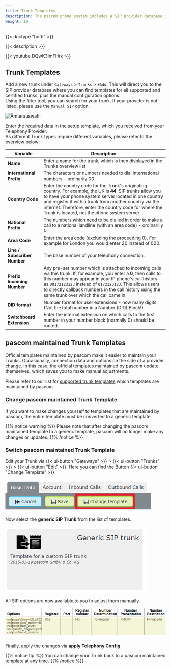 ```yaml
---
title: Trunk Templates
description: The pascom phone system includes a SIP provider database including a number of templates for creating SIP, analog and ISDN trunks. These templates are designed to support admins with the trunk setup and automatically add the appropriate call rules.
weight: 10
---
```


{{< doctype "both"  >}}

{{< description >}}

{{< youtube DQwK3imFHrk >}}

## Trunk Templates

Add a new trunk under `Gateways` > `Trunks` > `+Add`. This will direct you to the SIP provider database where you can find templates for all supported and certified trunks, plus the manual configuration options.  
Using the filter tool, you can search for your trunk. If your provider is not listed, please use the `Manual SIP` option. 

![Ämterauswahl](trunk_templates_EN.JPG)

Enter the required data in the setup template, which you received from your Telephony Provider.  
As different Trunk types require different variables, please refer to the overview below:

|Variable|Description|
|---|---|
|**Name**|Enter a name for the trunk, which is then displayed in the Trunks overview list |
|**International Prefix**|The characters or numbers needed to dial international numbers - ordinarily *00*.|
|**Country Code**|Enter the country code for the Trunk's originating country. For example, the UK is **44**. SIP trunks allow you to have your phone system server located in one country and register it with a trunk from another country via the internet. Therefore, enter the country code for where the Trunk is located, not the phone system server. |
|**National Prefix**|The numbers which need to be dialled in order to make a call to a national landline (with an area code) - ordinarilly *0*.|
|**Area Code**|Enter the area code (excluding the proceeding 0). For example for London you would enter 20 instead of 020.|
|**Line / Subscriber Number**|The base number of your telephony connection.|
|**Prefix Incoming Number**|Any pre-set number which is attached to incoming calls via this trunk. If, for example, you enter a **0**, then calls to this number may appear in your IP phone's call history as `00172123123` instead of `0172123123`. This allows users to directly callback numbers in the call history using the same trunk over which the call came in.|
|**DID format**|Number format for user extensions - how many digits. (Not the total number in a Number (DID) Block!)|
|**Switchboard Extension**|Enter the internal extension on which calls to the first number in your number block (normally 0) should be routed.|

## pascom maintained Trunk Templates

Official templates maintained by pascom make it easier to maintain your Trunks. Occasionally, connection data and options on the side of a provider change. In this case, the official templates maintained by pascom update themselves, which saves you to make manual adjustments.

Please refer to our list for [supported trunk templates]({{<ref"trunk-templates#pascom-supported-trunk-templates">}}) which templates are maintained by pascom

### Change pascom maintained Trunk Template

If you want to make changes yourself to templates that are maintained by pascom, the entire template must be converted to a generic template.

{{% notice warning %}}
Please note that after changing the pascom maintained template to a generic template, pascom will no longer make any changes or updates. 
{{% /notice %}}

### Switch pascom maintained Trunk Template

Edit your Trunk via {{< ui-button "Gateways" >}} > {{< ui-button "Trunks" >}} > {{< ui-button "Edit" >}}. Here you can find the Button {{< ui-button "Change Template" >}}

![Change Template](change_template.en.PNG?width=50%)

Now select the **generic SIP Trunk** from the list of templates.

![Generic SIP Trunk](generic_trunk.en.PNG?width=50%)

All SIP options are now available to you to adjust them manually.

![SIP Options](sip_options.en.PNG?width=80%)

Finally, apply the changes via **apply Telephony Config**.

{{% notice tip %}}
You can change your Trunk back to a pascom maintained template at any time.
{{% /notice %}}